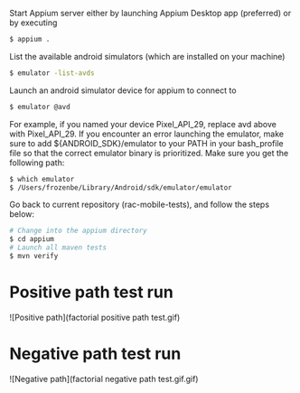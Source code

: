 Start Appium server either by launching Appium Desktop app (preferred) or by executing

```bash
$ appium .
```

List the available android simulators (which are installed on your machine)

```bash
$ emulator -list-avds
```

Launch an android simulator device for appium to connect to

```bash
$ emulator @avd
```

For example, if you named your device Pixel_API_29, replace avd above with Pixel_API_29.
If you encounter an error launching the emulator, make sure to add ${ANDROID_SDK}/emulator to your PATH in your bash_profile file so that the correct emulator binary is prioritized.
Make sure you get the following path:
```bash
$ which emulator           
$ /Users/frozenbe/Library/Android/sdk/emulator/emulator
```

Go back to current repository (rac-mobile-tests), and follow the steps below:

```bash
# Change into the appium directory
$ cd appium
# Launch all maven tests
$ mvn verify
```

# Positive path test run
![Positive path](factorial positive path test.gif)


# Negative path test run
![Negative path](factorial negative path test.gif.gif)

